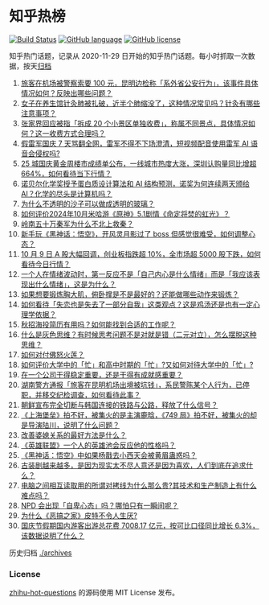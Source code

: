 # 知乎热榜
[![Build Status](https://github.com/ToWeLong/zhihu-hot-questions/workflows/CI/badge.svg)](https://github.com/ToWeLong/zhihu-hot-questions/actions)
[![GitHub language](https://img.shields.io/badge/language-golang-orange.svg)](https://golang.org/)
[![GitHub license](https://img.shields.io/github/license/ToWeLong/zhihu-hot-questions)](https://github.com/ToWeLong/zhihu-hot-questions/blob/main/LICENSE)

知乎热门话题，记录从 2020-11-29 日开始的知乎热门话题。每小时抓取一次数据，按天[归档](./archives)

<!-- BEGIN -->

1. [旅客在机场被警察索要 100 元，昆明边检称「系外省公安行为」，该事件具体情况如何？反映出哪些问题？](https://www.zhihu.com/question/772444247)
1. [女子在养生馆针灸肺被扎破，近半个肺缩没了，这种情况常见吗？针灸有哪些注意事项？](https://www.zhihu.com/question/788684530)
1. [张家界回应被指「拆成 20 个小景区单独收费」，称属不同景点，具体情况如何？这一收费方式合理吗？](https://www.zhihu.com/question/788517047)
1. [假雷军国庆 7 天骂翻全网，雷军不得不下场澄清，短视频配音使用雷军 AI 语音会侵权吗?](https://www.zhihu.com/question/726917567)
1. [25 城国庆黄金周楼市成绩单公布，一线城市热度大涨，深圳认购量同比增超 664%，如何看待当下行情？](https://www.zhihu.com/question/788787366)
1. [诺贝尔化学奖授予蛋白质设计算法和 AI 结构预测，诺奖为何连续两天颁给 AI？化学的尽头是计算机吗？](https://www.zhihu.com/question/789377609)
1. [为什么不透明的沙子可以做成透明的玻璃？](https://www.zhihu.com/question/676348626)
1. [如何评价2024年10月米哈游《原神》5.1剧情《命定将焚的虹光》？](https://www.zhihu.com/question/768620911)
1. [岭南五十万秦军为什么不北上救秦？](https://www.zhihu.com/question/607944507)
1. [新手玩《黑神话：悟空》，开风灵月影过了 boss 但感觉很难受，如何调整心态？](https://www.zhihu.com/question/762157043)
1. [10 月 9 日 A 股大幅回调，创业板指跌超 10%，全市场超 5000 股下跌，如何看待今日行情？](https://www.zhihu.com/question/788585736)
1. [一个人在情绪波动时，第一反应不是「自己内心是什么情绪」而是「我应该表现出什么情绪」，这是为什么？](https://www.zhihu.com/question/753140279)
1. [如果想要锻炼胸大肌，俯卧撑是不是最好的？还能做哪些动作来锻炼？](https://www.zhihu.com/question/664679689)
1. [如何看待「失恋也是失去了一部分自我」这类观点？这是鸡汤还是也有一定心理学依据？](https://www.zhihu.com/question/671404231)
1. [秋招海投简历有用吗？如何能找到合适的工作呢？](https://www.zhihu.com/question/667103022)
1. [什么是灰色思维？有时候思考问题不是对就是错（二元对立），怎么摆脱这种思维？](https://www.zhihu.com/question/663569614)
1. [如何对付佛怒火莲？](https://www.zhihu.com/question/740880660)
1. [如何评价大学中的「忙」和高中时期的「忙」?又如何对待大学中的「忙」?](https://www.zhihu.com/question/784639959)
1. [在一个公司干得稳定重要，还是干得有成就感重要？](https://www.zhihu.com/question/702745993)
1. [湖南警方通报「旅客在昆明机场出境被坑钱」，系民警陈某个人行为，已停职，并移交纪检调查，如何看待此事？](https://www.zhihu.com/question/790282413)
1. [朝鲜宣布完全切断与韩国连接的铁路与公路，释放了什么信号？](https://www.zhihu.com/question/788939859)
1. [《上海堡垒》拍不好，被集火的是主演鹿晗，《749 局》拍不好，被集火的却是导演陆川，说明了什么问题？](https://www.zhihu.com/question/720197075)
1. [改善婆媳关系的最好方法是什么？](https://www.zhihu.com/question/784118274)
1. [《英雄联盟》一个人的英雄池会反应他的性格吗？](https://www.zhihu.com/question/388898567)
1. [《黑神话：悟空》中如果杨戬去小西天会被黄眉蛊惑吗？](https://www.zhihu.com/question/666737153)
1. [古装剧越来越多，是因为现实太不尽人意还是因为喜欢，人们到底在追求什么？](https://www.zhihu.com/question/757221498)
1. [电脑之间相互读取用的所谓对拷线为什么那么贵?其技术和生产制造上有什么难点吗？](https://www.zhihu.com/question/739073894)
1. [NPD 会出现「自卑心态」吗？哪怕只有一瞬间呢？](https://www.zhihu.com/question/671404242)
1. [为什么《恶搞之家》皮特不令人生厌?](https://www.zhihu.com/question/641557887)
1. [国庆节假期国内游客出游总花费 7008.17 亿元，按可比口径同比增长 6.3%，该数据说明了什么？](https://www.zhihu.com/question/780044404)

<!-- END -->

历史归档 [./archives](./archives)


### License
[zhihu-hot-questions](https://github.com/towelong/zhihu-hot-questions) 的源码使用 MIT License 发布。